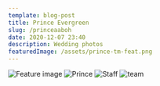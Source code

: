 ```yaml
---
template: blog-post
title: Prince Evergreen
slug: /princeaaboh
date: 2020-12-07 23:40
description: Wedding photos
featuredImage: /assets/prince-tm-feat.png
---
```

![Feature image](/assets/prince-tm-feat.png "Feature image")
![Prince](/assets/prince-tm-2.png "Prince")
![Staff](/assets/prince-tm-3.png "Staff")
![team](/assets/prince-tm-1.png "team")
